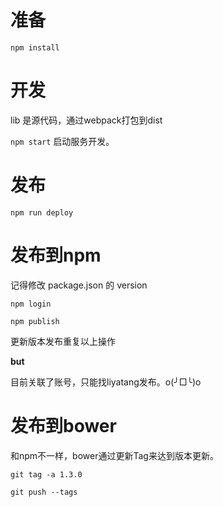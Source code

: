 # 准备

`npm install`

# 开发

lib 是源代码，通过webpack打包到dist

`npm start` 启动服务开发。

# 发布

`npm run deploy`

# 发布到npm

记得修改 package.json 的 version

`npm login`

`npm publish`

更新版本发布重复以上操作

**but**

目前关联了账号，只能找liyatang发布。o(╯□╰)o

# 发布到bower

和npm不一样，bower通过更新Tag来达到版本更新。

`git tag -a 1.3.0`

`git push --tags`

